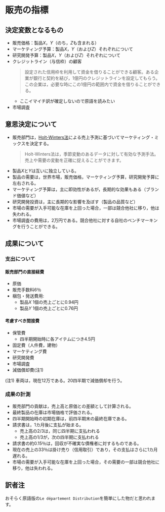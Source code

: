 # 販売の指標

## 決定変数となるもの
* 販売価格：製品$X$，$Y$（のち，$Z$も含まれる）
* マーケティング予算：製品$X$，$Y$（および$Z$）それぞれについて
* 研究開発予算：製品$X$，$Y$（および$Z$）それぞれについて
* クレジットライン（与信枠）の顧客
  > 設定された信用枠を利用して資金を借りることができる顧客。ある企業が銀行と契約を結び，1億円のクレジットラインを設定してもらう。この企業は，必要な時にこの1億円の範囲内で資金を借りることができる。
  * ここイマイチ訳が確定しないので原語を読みたい
* 市場調査

## 意思決定について
* 販売部門は，[Holt-Winters法](https://grisha.org/blog/2016/01/29/triple-exponential-smoothing-forecasting/)による売上予測に基づいてマーケティング・ミックスを決定する。
  > Holt-Winters法は，季節変動のあるデータに対して有効な予測手法。売上や需要の変動を正確に捉えることができます。
* 製品$X$と$Y$は互いに独立している。
* 製品の需要は，世界市場，販売価格，マーケティング予算，研究開発予算に左右される。
* マーケティング予算は，主に即効性があるが，長期的な効果もある（ブランド価値など）
* 研究開発投資は，主に長期的な影響を及ぼす（製品の品質など）
* 市場の需要が入手可能な在庫を上回った場合，一部は競合他社に移り，他は失われる。
* 市場調査の費用は，2万円である。競合他社に対する自社のベンチマーキングを行うことができる。

## 成果について

### 支出について
#### 販売部門の直接経費
* 原価
* 販売手数料6％
* 梱包・発送費用:
  * 製品$X$ 1個の売上ごとに0.94円
  * 製品$Y$ 1個の売上ごとに0.76円

#### 考慮すべき間接費
* 保管費
  * 四半期開始時に各アイテムにつき4.5円
* 固定費（人件費，建物）
* マーケティング費
* 研究開発費
* 市場調査
* 減価償却費(注1)

(注1) 車両は，現在12万である。20四半期で減価償却を行う。

### 成果の計測
* 販売部門の貢献は，売上高と原価との差額として計算される。
* 最終製品の在庫は市場価格で評価される。
* 四半期開始時の初期在庫は，前四半期末の最終在庫である。
* 請求書は，1カ月後に支払が始まる。
  * 売上高の2/3は，同じ四半期に支払われる
  * 売上高の1/3が，次の四半期に支払われる
* 請求書の約0.15％は，回収が不確実な債権者に対するものである。
* 現在の売上の33％は掛け売り（信用取引）であり，その支払はさらに1カ月遅れる。
* 市場の需要が入手可能な在庫を上回った場合，その需要の一部は競合他社に移り，他は失われる。

## 訳者注
おそらく原語版の`Le département Distribution`を簡単にした物だと思われます。